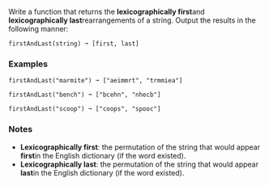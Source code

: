 Write a function that returns the **lexicographically first**and **lexicographically last**rearrangements of a string. Output the results in the following manner:

    firstAndLast(string) ➞ [first, last]


### Examples ###
    firstAndLast("marmite") ➞ ["aeimmrt", "trmmiea"]

    firstAndLast("bench") ➞ ["bcehn", "nhecb"]

    firstAndLast("scoop") ➞ ["coops", "spooc"]


### Notes ###
*   **Lexicographically first**: the permutation of the string that would appear **first**in the English dictionary (if the word existed).
*   **Lexicographically last**: the permutation of the string that would appear **last**in the English dictionary (if the word existed).